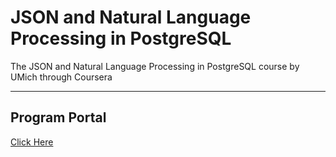 # JSON and Natural Language Processing in PostgreSQL

The JSON and Natural Language Processing in PostgreSQL course by UMich through Coursera

---

## Program Portal

[Click Here](https://www.coursera.org/learn/json-natural-language-processing-postgresql?specialization=postgresql-for-everybody)
